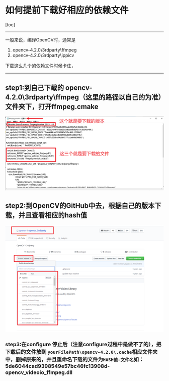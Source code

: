 # 如何提前下载好相应的依赖文件

[toc]

---

一般来说，编译OpenCV时，通常是 

1. opencv-4.2.0\3rdparty\ffmpeg
2. opencv-4.2.0\3rdparty\ippicv

下载这么几个的依赖文件时候卡住，

---

## step1:到自己下载的 opencv-4.2.0\3rdparty\ffmpeg（这里的路径以自己的为准）文件夹下，打开ffmpeg.cmake

![看不到图是科学问题](https://raw.githubusercontent.com/yiyah/Picture_Material/master/20200326231346.png)

## step2:到OpenCV的GitHub中去，根据自己的版本下载，并且查看相应的hash值

![看不到图是科学问题](https://raw.githubusercontent.com/yiyah/Picture_Material/master/20200326232030.png)

### step3:在configure 停止后（注意configure过程中是做不了的），把下载后的文件放到 `yourFilePath\opencv-4.2.0\.cache`相应文件夹中，删掉原来的，并且重命名下载的文件为`HASH值-文件名`如：5de6044cad9398549e57bc46fc13908d-opencv_videoio_ffmpeg.dll
